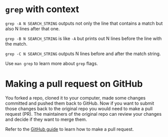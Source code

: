 # `grep` with context

`grep -A N SEARCH_STRING` outputs not only the line that contains a match but also N lines after that one.

`grep -B N SEARCH_STRING` is like `-A` but prints out N lines before the line with the match.

`grep -C N SEARCH_STRING` outputs N lines before and after the match string.

Use `man grep` to learn more about `grep` flags.

# Making a pull request on GitHub

You forked a repo, cloned it to your computer, made some changes committed and pushed them back to GitHub. Now if you want to submit those changes back to the original repo you would need to make a pull request (PR). The maintainers of the original repo can review your changes and decide if they want to merge them.

Refer to the [GitHub guide](https://docs.github.com/en/github/collaborating-with-issues-and-pull-requests/creating-a-pull-request-from-a-fork) to learn how to make a pull request.

